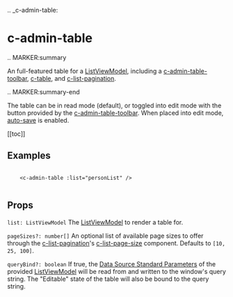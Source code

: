 .. _c-admin-table:

c-admin-table
=============

.. MARKER:summary
    
An full-featured table for a [ListViewModel](/stacks/vue/layers/viewmodels.md), including a [c-admin-table-toolbar](/stacks/vue/coalesce-vue-vuetify/components/c-admin-table-toolbar.md), [c-table](/stacks/vue/coalesce-vue-vuetify/components/c-table.md), and [c-list-pagination](/stacks/vue/coalesce-vue-vuetify/components/c-list-pagination.md).

.. MARKER:summary-end

The table can be in read mode (default), or toggled into edit mode with the button provided by the [c-admin-table-toolbar](/stacks/vue/coalesce-vue-vuetify/components/c-admin-table-toolbar.md). When placed into edit mode, [auto-save](/stacks/vue/layers/viewmodels.md) is enabled.

[[toc]]

Examples
--------

``` vue-html

    <c-admin-table :list="personList" />


```

Props
-----

`list: ListViewModel`
    The [ListViewModel](/stacks/vue/layers/viewmodels.md) to render a table for.

`pageSizes?: number[]`
    An optional list of available page sizes to offer through the [c-list-pagination](/stacks/vue/coalesce-vue-vuetify/components/c-list-pagination.md)'s [c-list-page-size](/stacks/vue/coalesce-vue-vuetify/components/c-list-page-size.md) component. Defaults to `[10, 25, 100]`.

`queryBind?: boolean`
    If true, the [Data Source Standard Parameters](/modeling/model-components/data-sources.md) of the provided [ListViewModel](/stacks/vue/layers/viewmodels.md) will be read from and written to the window's query string. The "Editable" state of the table will also be bound to the query string.

